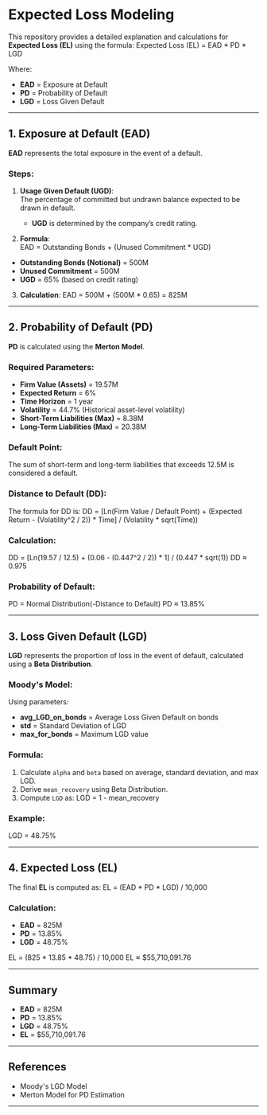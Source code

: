 # Expected Loss Modeling

This repository provides a detailed explanation and calculations for **Expected Loss (EL)** using the formula:
Expected Loss (EL) = EAD * PD * LGD

Where:
- **EAD** = Exposure at Default  
- **PD** = Probability of Default  
- **LGD** = Loss Given Default  

---
## 1. Exposure at Default (EAD)
**EAD** represents the total exposure in the event of a default.

### Steps:
1. **Usage Given Default (UGD)**:  
   The percentage of committed but undrawn balance expected to be drawn in default.  
   - **UGD** is determined by the company’s credit rating.

2. **Formula**:  
EAD = Outstanding Bonds + (Unused Commitment * UGD)
- **Outstanding Bonds (Notional)** = 500M  
- **Unused Commitment** = 500M  
- **UGD** = 65% (based on credit rating)

3. **Calculation**:
EAD = 500M + (500M * 0.65) = 825M

---

## 2. Probability of Default (PD)
**PD** is calculated using the **Merton Model**.

### Required Parameters:
- **Firm Value (Assets)** = 19.57M  
- **Expected Return** = 6%  
- **Time Horizon** = 1 year  
- **Volatility** = 44.7% (Historical asset-level volatility)  
- **Short-Term Liabilities (Max)** = 8.38M  
- **Long-Term Liabilities (Max)** = 20.38M  

### Default Point:
The sum of short-term and long-term liabilities that exceeds 12.5M is considered a default.  

### Distance to Default (DD):
The formula for DD is:
DD = [Ln(Firm Value / Default Point) + (Expected Return - (Volatility^2 / 2)) * Time] / (Volatility * sqrt(Time))

### Calculation:
DD = [Ln(19.57 / 12.5) + (0.06 - (0.447^2 / 2)) * 1] / (0.447 * sqrt(1)) DD ≈ 0.975

### Probability of Default:
PD = Normal Distribution(-Distance to Default) PD ≈ 13.85%

---

## 3. Loss Given Default (LGD)
**LGD** represents the proportion of loss in the event of default, calculated using a **Beta Distribution**.  

### Moody's Model:
Using parameters:
- **avg_LGD_on_bonds** = Average Loss Given Default on bonds  
- **std** = Standard Deviation of LGD  
- **max_for_bonds** = Maximum LGD value  

### Formula:
1. Calculate `alpha` and `beta` based on average, standard deviation, and max LGD.
2. Derive `mean_recovery` using Beta Distribution.
3. Compute `LGD` as:
LGD = 1 - mean_recovery

### Example:
LGD = 48.75%

---

## 4. Expected Loss (EL)
The final **EL** is computed as:
EL = (EAD * PD * LGD) / 10,000

### Calculation:
- **EAD** = 825M  
- **PD** = 13.85%  
- **LGD** = 48.75%  

EL = (825 * 13.85 * 48.75) / 10,000 EL ≈ $55,710,091.76

---

## Summary
- **EAD** = 825M  
- **PD** = 13.85%  
- **LGD** = 48.75%  
- **EL** = $55,710,091.76  

---

## References
- Moody's LGD Model  
- Merton Model for PD Estimation  

---
  
